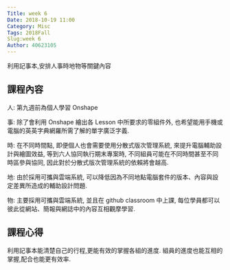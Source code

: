 ```yaml
---
Title: week 6
Date: 2018-10-19 11:00
Category: Misc
Tags: 2018Fall
Slug:week 6
Author: 40623105
---
```


利用記事本,安排人事時地物等關鍵內容

<!-- PELICAN_END_SUMMARY -->

課程內容
----

人: 第九週前為個人學習 Onshape 

事: 除了會利用 Onshape 繪出各 Lesson 中所要求的零組件外, 也希望能用手機或電腦的英英字典網羅所需了解的單字廣泛字義.

時: 在不同時間點, 即便個人也會需要使用分散式版次管理系統, 來提升電腦輔助設計與繪圖效益, 等到六人協同執行期末專案時, 不同組員可能在不同時間甚至不同時區參與協同, 因此對於分散式版次管理系統的依賴將會越高.

地: 由於採用可攜與雲端系統, 可以降低因為不同地點電腦套件的版本、內容與設定差異所造成的輔助設計問題.

物: 主要採用可攜與雲端系統, 並且在 github classroom 中上課, 每位學員都可以彼此從網站、簡報與網誌中的內容互相觀摩學習.



課程心得
----

利用記事本能清楚自己的行程,更能有效的掌握各組的進度.
組員的進度也能互相的掌握,配合也能更有效率.


